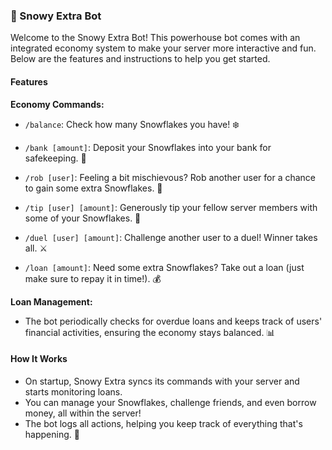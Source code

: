 
### 🌟 Snowy Extra Bot

Welcome to the Snowy Extra Bot! This powerhouse bot comes with an integrated economy system to make your server more interactive and fun. Below are the features and instructions to help you get started.

#### Features

**Economy Commands:**

- `/balance`: Check how many Snowflakes you have! ❄️

- `/bank [amount]`: Deposit your Snowflakes into your bank for safekeeping. 🏦

- `/rob [user]`: Feeling a bit mischievous? Rob another user for a chance to gain some extra Snowflakes. 🤫

- `/tip [user] [amount]`: Generously tip your fellow server members with some of your Snowflakes. 💸

- `/duel [user] [amount]`: Challenge another user to a duel! Winner takes all. ⚔️

- `/loan [amount]`: Need some extra Snowflakes? Take out a loan (just make sure to repay it in time!). 💰

**Loan Management:**

- The bot periodically checks for overdue loans and keeps track of users' financial activities, ensuring the economy stays balanced. 📊

#### How It Works

- On startup, Snowy Extra syncs its commands with your server and starts monitoring loans.
- You can manage your Snowflakes, challenge friends, and even borrow money, all within the server!
- The bot logs all actions, helping you keep track of everything that's happening. 📝
